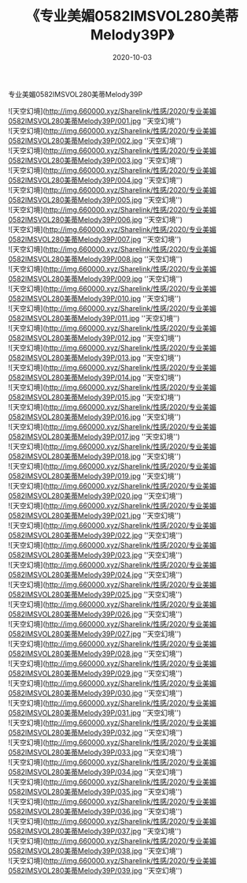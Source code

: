 ﻿---
layout: post
title:  《专业美媚0582IMSVOL280美蒂Melody39P》
date:   2020-10-03
img: http://img.660000.xyz/Sharelink/性感/2020/专业美媚0582IMSVOL280美蒂Melody39P/000.jpg
categories: [美女, 性感, 泳衣]
---

专业美媚0582IMSVOL280美蒂Melody39P



![天空幻境](http://img.660000.xyz/Sharelink/性感/2020/专业美媚0582IMSVOL280美蒂Melody39P/001.jpg ''天空幻境'') <br>
![天空幻境](http://img.660000.xyz/Sharelink/性感/2020/专业美媚0582IMSVOL280美蒂Melody39P/002.jpg ''天空幻境'') <br>
![天空幻境](http://img.660000.xyz/Sharelink/性感/2020/专业美媚0582IMSVOL280美蒂Melody39P/003.jpg ''天空幻境'') <br>
![天空幻境](http://img.660000.xyz/Sharelink/性感/2020/专业美媚0582IMSVOL280美蒂Melody39P/004.jpg ''天空幻境'') <br>
![天空幻境](http://img.660000.xyz/Sharelink/性感/2020/专业美媚0582IMSVOL280美蒂Melody39P/005.jpg ''天空幻境'') <br>
![天空幻境](http://img.660000.xyz/Sharelink/性感/2020/专业美媚0582IMSVOL280美蒂Melody39P/006.jpg ''天空幻境'') <br>
![天空幻境](http://img.660000.xyz/Sharelink/性感/2020/专业美媚0582IMSVOL280美蒂Melody39P/007.jpg ''天空幻境'') <br>
![天空幻境](http://img.660000.xyz/Sharelink/性感/2020/专业美媚0582IMSVOL280美蒂Melody39P/008.jpg ''天空幻境'') <br>
![天空幻境](http://img.660000.xyz/Sharelink/性感/2020/专业美媚0582IMSVOL280美蒂Melody39P/009.jpg ''天空幻境'') <br>
![天空幻境](http://img.660000.xyz/Sharelink/性感/2020/专业美媚0582IMSVOL280美蒂Melody39P/010.jpg ''天空幻境'') <br>
![天空幻境](http://img.660000.xyz/Sharelink/性感/2020/专业美媚0582IMSVOL280美蒂Melody39P/011.jpg ''天空幻境'') <br>
![天空幻境](http://img.660000.xyz/Sharelink/性感/2020/专业美媚0582IMSVOL280美蒂Melody39P/012.jpg ''天空幻境'') <br>
![天空幻境](http://img.660000.xyz/Sharelink/性感/2020/专业美媚0582IMSVOL280美蒂Melody39P/013.jpg ''天空幻境'') <br>
![天空幻境](http://img.660000.xyz/Sharelink/性感/2020/专业美媚0582IMSVOL280美蒂Melody39P/014.jpg ''天空幻境'') <br>
![天空幻境](http://img.660000.xyz/Sharelink/性感/2020/专业美媚0582IMSVOL280美蒂Melody39P/015.jpg ''天空幻境'') <br>
![天空幻境](http://img.660000.xyz/Sharelink/性感/2020/专业美媚0582IMSVOL280美蒂Melody39P/016.jpg ''天空幻境'') <br>
![天空幻境](http://img.660000.xyz/Sharelink/性感/2020/专业美媚0582IMSVOL280美蒂Melody39P/017.jpg ''天空幻境'') <br>
![天空幻境](http://img.660000.xyz/Sharelink/性感/2020/专业美媚0582IMSVOL280美蒂Melody39P/018.jpg ''天空幻境'') <br>
![天空幻境](http://img.660000.xyz/Sharelink/性感/2020/专业美媚0582IMSVOL280美蒂Melody39P/019.jpg ''天空幻境'') <br>
![天空幻境](http://img.660000.xyz/Sharelink/性感/2020/专业美媚0582IMSVOL280美蒂Melody39P/020.jpg ''天空幻境'') <br>
![天空幻境](http://img.660000.xyz/Sharelink/性感/2020/专业美媚0582IMSVOL280美蒂Melody39P/021.jpg ''天空幻境'') <br>
![天空幻境](http://img.660000.xyz/Sharelink/性感/2020/专业美媚0582IMSVOL280美蒂Melody39P/022.jpg ''天空幻境'') <br>
![天空幻境](http://img.660000.xyz/Sharelink/性感/2020/专业美媚0582IMSVOL280美蒂Melody39P/023.jpg ''天空幻境'') <br>
![天空幻境](http://img.660000.xyz/Sharelink/性感/2020/专业美媚0582IMSVOL280美蒂Melody39P/024.jpg ''天空幻境'') <br>
![天空幻境](http://img.660000.xyz/Sharelink/性感/2020/专业美媚0582IMSVOL280美蒂Melody39P/025.jpg ''天空幻境'') <br>
![天空幻境](http://img.660000.xyz/Sharelink/性感/2020/专业美媚0582IMSVOL280美蒂Melody39P/026.jpg ''天空幻境'') <br>
![天空幻境](http://img.660000.xyz/Sharelink/性感/2020/专业美媚0582IMSVOL280美蒂Melody39P/027.jpg ''天空幻境'') <br>
![天空幻境](http://img.660000.xyz/Sharelink/性感/2020/专业美媚0582IMSVOL280美蒂Melody39P/028.jpg ''天空幻境'') <br>
![天空幻境](http://img.660000.xyz/Sharelink/性感/2020/专业美媚0582IMSVOL280美蒂Melody39P/029.jpg ''天空幻境'') <br>
![天空幻境](http://img.660000.xyz/Sharelink/性感/2020/专业美媚0582IMSVOL280美蒂Melody39P/030.jpg ''天空幻境'') <br>
![天空幻境](http://img.660000.xyz/Sharelink/性感/2020/专业美媚0582IMSVOL280美蒂Melody39P/031.jpg ''天空幻境'') <br>
![天空幻境](http://img.660000.xyz/Sharelink/性感/2020/专业美媚0582IMSVOL280美蒂Melody39P/032.jpg ''天空幻境'') <br>
![天空幻境](http://img.660000.xyz/Sharelink/性感/2020/专业美媚0582IMSVOL280美蒂Melody39P/033.jpg ''天空幻境'') <br>
![天空幻境](http://img.660000.xyz/Sharelink/性感/2020/专业美媚0582IMSVOL280美蒂Melody39P/034.jpg ''天空幻境'') <br>
![天空幻境](http://img.660000.xyz/Sharelink/性感/2020/专业美媚0582IMSVOL280美蒂Melody39P/035.jpg ''天空幻境'') <br>
![天空幻境](http://img.660000.xyz/Sharelink/性感/2020/专业美媚0582IMSVOL280美蒂Melody39P/036.jpg ''天空幻境'') <br>
![天空幻境](http://img.660000.xyz/Sharelink/性感/2020/专业美媚0582IMSVOL280美蒂Melody39P/037.jpg ''天空幻境'') <br>
![天空幻境](http://img.660000.xyz/Sharelink/性感/2020/专业美媚0582IMSVOL280美蒂Melody39P/038.jpg ''天空幻境'') <br>
![天空幻境](http://img.660000.xyz/Sharelink/性感/2020/专业美媚0582IMSVOL280美蒂Melody39P/039.jpg ''天空幻境'') <br>